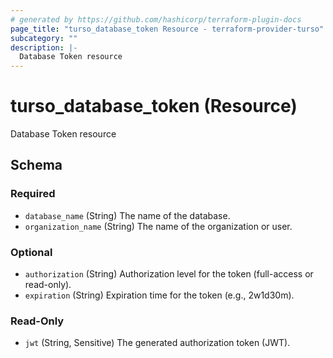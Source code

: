 ```yaml
---
# generated by https://github.com/hashicorp/terraform-plugin-docs
page_title: "turso_database_token Resource - terraform-provider-turso"
subcategory: ""
description: |-
  Database Token resource
---
```


# turso_database_token (Resource)

Database Token resource



<!-- schema generated by tfplugindocs -->
## Schema

### Required

- `database_name` (String) The name of the database.
- `organization_name` (String) The name of the organization or user.

### Optional

- `authorization` (String) Authorization level for the token (full-access or read-only).
- `expiration` (String) Expiration time for the token (e.g., 2w1d30m).

### Read-Only

- `jwt` (String, Sensitive) The generated authorization token (JWT).
